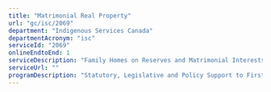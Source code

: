 ```yaml
---
title: "Matrimonial Real Property"
url: "gc/isc/2069"
department: "Indigenous Services Canada"
departmentAcronym: "isc"
serviceId: "2069"
onlineEndtoEnd: 1
serviceDescription: "Family Homes on Reserves and Matrimonial Interests or Rights Act maintenance Funding support to the National Aboriginal Land Managers Association and the First Nation Chiefs of Police Association to provide awareness and training on matrimonial real property to First Nation communities."
serviceUrl: ""
programDescription: "Statutory, Legislative and Policy Support to First Nations Governance"
---
```

